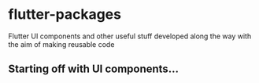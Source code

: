 # flutter-packages
Flutter UI components and other useful stuff developed along the way with the aim of making reusable code

## Starting off with UI components...
